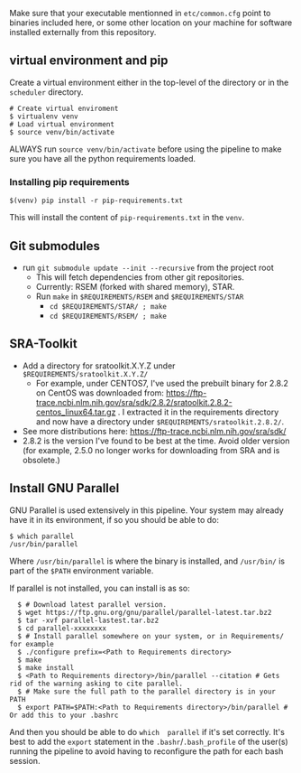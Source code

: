 Make sure that your executable mentionned in `etc/common.cfg` point to binaries included here, or some other location on your machine for software installed externally from this repository.

## virtual environment and pip
Create a virtual environment either in the top-level of the directory or in the `scheduler` directory.
```
# Create virtual enviroment
$ virtualenv venv
# Load virtual environment
$ source venv/bin/activate
```

ALWAYS run `source venv/bin/activate` before using the pipeline to make sure you have all the python requirements loaded.

### Installing pip requirements
```
$(venv) pip install -r pip-requirements.txt
```
This will install the content of `pip-requirements.txt` in the `venv`.


## Git submodules
- run `git submodule update --init --recursive` from the project root
  - This will fetch dependencies from other git repositories.
  - Currently: RSEM (forked with shared memory), STAR.
  - Run `make` in `$REQUIREMENTS/RSEM` and `$REQUIREMENTS/STAR`
    - `cd $REQUIREMENTS/STAR/ ; make`
    - `cd $REQUIREMENTS/RSEM/ ; make`

## SRA-Toolkit
  - Add a directory for sratoolkit.X.Y.Z under `$REQUIREMENTS/sratoolkit.X.Y.Z/`
    - For example, under CENTOS7, I've used the prebuilt binary for 2.8.2 on CentOS was downloaded from: https://ftp-trace.ncbi.nlm.nih.gov/sra/sdk/2.8.2/sratoolkit.2.8.2-centos_linux64.tar.gz . I extracted it in the requirements directory and now have a directory under `$REQUIREMENTS/sratoolkit.2.8.2/`. 
   - See more distributions here: https://ftp-trace.ncbi.nlm.nih.gov/sra/sdk/
   - 2.8.2 is the version I've found to be best at the time. Avoid older version (for example, 2.5.0 no longer works for downloading from SRA and is obsolete.)

## Install GNU Parallel
GNU Parallel is used extensively in this pipeline. Your system may already have it in its environment, if so you should be able to do:
```
$ which parallel 
/usr/bin/parallel 
```
Where `/usr/bin/parallel` is where the binary is installed, and `/usr/bin/` is part of the `$PATH` environment variable. 

If parallel is not installed, you can install is as so:
```
  $ # Download latest parallel version.
  $ wget https://ftp.gnu.org/gnu/parallel/parallel-latest.tar.bz2
  $ tar -xvf parallel-lastest.tar.bz2
  $ cd parallel-xxxxxxxx
  $ # Install parallel somewhere on your system, or in Requirements/ for example
  $ ./configure prefix=<Path to Requirements directory>
  $ make
  $ make install
  $ <Path to Requirements directory>/bin/parallel --citation # Gets rid of the warning asking to cite parallel.
  $ # Make sure the full path to the parallel directory is in your PATH
  $ export PATH=$PATH:<Path to Requirements directory>/bin/parallel # Or add this to your .bashrc
```

And then you should be able to do `which  parallel` if it's set correctly. It's best to add the `export` statement in the `.bashr`/`.bash_profile` of the user(s) running the pipeline to avoid having to reconfigure the path for each bash session.
